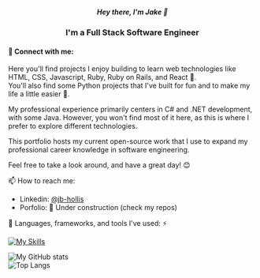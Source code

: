 <h5 align=center>Hey there, I'm Jake 👋</h5>
<h3 align=center>I'm a Full Stack Software Engineer</h3>

#### 🤝 Connect with me:

Here you'll find projects I enjoy building to learn web technologies like HTML, CSS, Javascript, Ruby, Ruby on Rails, and React 🚀.  
You'll also find some Python projects that I've built for fun and to make my life a little easier 🎉.

My professional experience primarily centers in C# and .NET development, with some Java. However, you won't find most of it here, as this is where I prefer to explore different technologies.  

This portfolio hosts my current open-source work that I use to expand my professional career knowledge in software engineering.  

Feel free to take a look around, and have a great day! 😊  

📫 How to reach me:
- Linkedin: [@jb-hollis](https://www.linkedin.com/in/jb-hollis/)  
- Porfolio: 🚧 Under construction (check my repos)  

🔧 Languages, frameworks, and tools I've used: ⚡  
  
[![My Skills](https://skillicons.dev/icons?i=androidstudio,atom,aws,azure,c,cs,css,django,docker,dotnet,git,github,gradle,html,idea,java,js,kotlin,lua,mysql,postgres,py,rabbitmq,react,ruby,rails,selenium,visualstudio,vscode)](https://skillicons.dev)  

![My GitHub stats](https://github-readme-stats.vercel.app/api?username=jacob-hollis&show_icons=true&theme=blueberry)  
![Top Langs](https://github-readme-stats.vercel.app/api/top-langs/?username=jacob-hollis&layout=compact&theme=blueberry)
